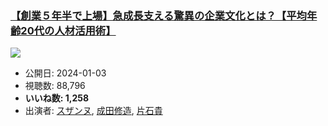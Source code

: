 ### [【創業５年半で上場】急成長支える驚異の企業文化とは？【平均年齢20代の人材活用術】](https://www.youtube.com/watch?v=5eAZ_0__FP4)
[![](https://img.youtube.com/vi/5eAZ_0__FP4/sddefault.jpg)](https://www.youtube.com/watch?v=5eAZ_0__FP4)
-   公開日: 2024-01-03
-   視聴数: 88,796
-   **いいね数: 1,258**
-   出演者: [スザンヌ](/rehacq_fan/people/スザンヌ "wikilink"), [成田修造](/rehacq_fan/people/成田修造 "wikilink"), [片石貴](/rehacq_fan/people/片石貴 "wikilink")
